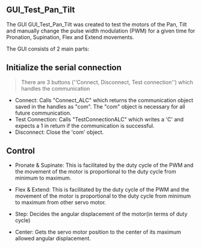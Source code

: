 ## GUI\_Test\_Pan\_Tilt ##

The GUI GUI\_Test\_Pan\_Tilt was created to test the motors of the Pan, Tilt and manually change the pulse width modulation (PWM) for a given time for Pronation, Supination, Flex and Extend movements.

The GUI consists of 2 main parts:

## Initialize the serial connection ##
> There are 3 buttons (''Connect, Disconnect, Test connection'') which handles the communication
  * Connect: Calls "Connect\_ALC" which returns the communication object saved in the  handles as "com". The "com" object is necessary for all future   communication.
  * Test Connection: Calls "TestConnectionALC" which writes a 'C' and expects a 1 in return if the communication is successful.
  * Disconnect:  Close the 'com' object.


## Control ##

  * Pronate & Supinate: This is facilitated by the duty cycle of the PWM and the movement of the motor is proportional to the duty cycle from minimum to maximum.

  * Flex & Extend: This is facilitated by the duty cycle of the PWM and the movement of the motor is proportional to the duty cycle from minimum to maximum from other servo motor.

  * Step: Decides the angular displacement of the motor(in terms of duty cycle)

  * Center: Gets the servo motor position to the center of its maximum allowed angular displacement.